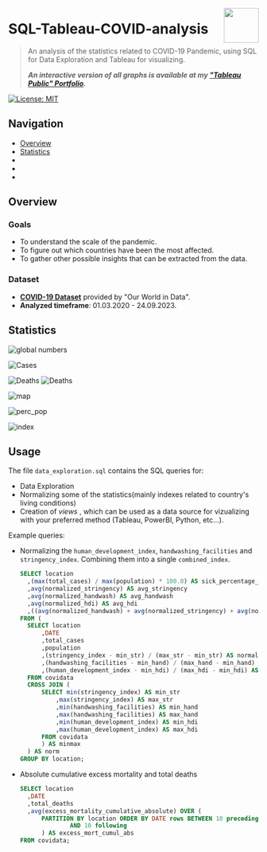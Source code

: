 <img src="https://github.com/a-vishniavetski/SQL-Tableau-COVID-analysis/assets/132013288/84a615e7-afbe-42b5-86ec-8f370e42257b" align="right" height="70"></img>

# SQL-Tableau-COVID-analysis
> An analysis of the statistics related to COVID-19 Pandemic, using SQL for Data Exploration and Tableau for visualizing.
> 
> ***An interactive version of all graphs is available at my [*"Tableau Public" Portfolio*](https://public.tableau.com/app/profile/aliaksei.vishniavetski/viz/COVID19DataAnalysis_16981729659990/Dashboard1#1).***

[![License: MIT](https://img.shields.io/badge/License-MIT-yellow.svg)](https://opensource.org/licenses/MIT)

## Navigation

- [Overview](#overview)
- [Statistics](#statistics)
- []()
- []()
- []()

## Overview

### Goals

- To understand the scale of the pandemic.
- To figure out which countries have been the most affected.
- To gather other possible insights that can be extracted from the data.

### Dataset 

- [**COVID-19 Dataset**](https://github.com/owid/covid-19-data) provided by "Our World in Data".
- **Analyzed timeframe**: 01.03.2020 - 24.09.2023.

## Statistics

![global numbers](https://github.com/a-vishniavetski/SQL-Tableau-COVID-analysis/assets/132013288/a24414b0-0745-4819-a94a-405485091bb2)

![Cases](https://github.com/a-vishniavetski/SQL-Tableau-COVID-analysis/assets/132013288/2b195af6-bd92-4862-8512-b0e16534fa42)

![Deaths](https://github.com/a-vishniavetski/SQL-Tableau-COVID-analysis/assets/132013288/d410aa1e-9906-4c30-bde4-420b6aeab2fd)
![Deaths](https://github.com/a-vishniavetski/SQL-Tableau-COVID-analysis/assets/132013288/c0e7b2dc-4314-41c0-8559-bb7832c2bae3)

![map](https://github.com/a-vishniavetski/SQL-Tableau-COVID-analysis/assets/132013288/9c463aba-343d-4fea-9538-4e01800c94ae)

![perc_pop](https://github.com/a-vishniavetski/SQL-Tableau-COVID-analysis/assets/132013288/de5368bd-df14-47ff-9856-6776d7576d8f)

![index](https://github.com/a-vishniavetski/SQL-Tableau-COVID-analysis/assets/132013288/288716ae-aafa-4ddf-9b71-16ced3dd36e9)

















  
## Usage 
The file `data_exploration.sql` contains the SQL queries for:
- Data Exploration
- Normalizing some of the statistics(mainly indexes related to country's living conditions)
- Creation of *views* , which can be used as a data source for vizualizing with your preferred method (Tableau, PowerBI, Python, etc...).

Example queries:
- Normalizing the `human_development_index`, `handwashing_facilities` and `stringency_index`. Combining them into a single `combined_index`.
  
  ```sql
  SELECT location
  	,(max(total_cases) / max(population) * 100.0) AS sick_percentage_total
  	,avg(normalized_stringency) AS avg_stringency
  	,avg(normalized_handwash) AS avg_handwash
  	,avg(normalized_hdi) AS avg_hdi
  	,((avg(normalized_handwash) + avg(normalized_stringency) + avg(normalized_hdi)) / 3) AS combined_index
  FROM (
  	SELECT location
  		,DATE
  		,total_cases
  		,population
  		,(stringency_index - min_str) / (max_str - min_str) AS normalized_stringency
  		,(handwashing_facilities - min_hand) / (max_hand - min_hand) AS normalized_handwash
  		,(human_development_index - min_hdi) / (max_hdi - min_hdi) AS normalized_hdi
  	FROM covidata
  	CROSS JOIN (
  		SELECT min(stringency_index) AS min_str
  			,max(stringency_index) AS max_str
  			,min(handwashing_facilities) AS min_hand
  			,max(handwashing_facilities) AS max_hand
  			,min(human_development_index) AS min_hdi
  			,max(human_development_index) AS max_hdi
  		FROM covidata
  		) AS minmax
  	) AS norm
  GROUP BY location;
  ```

- Absolute cumulative excess mortality and total deaths
  ```sql
  SELECT location
  	,DATE
  	,total_deaths
  	,avg(excess_mortality_cumulative_absolute) OVER (
  		PARTITION BY location ORDER BY DATE rows BETWEEN 10 preceding
  				AND 10 following
  		) AS excess_mort_cumul_abs
  FROM covidata;
  ```
